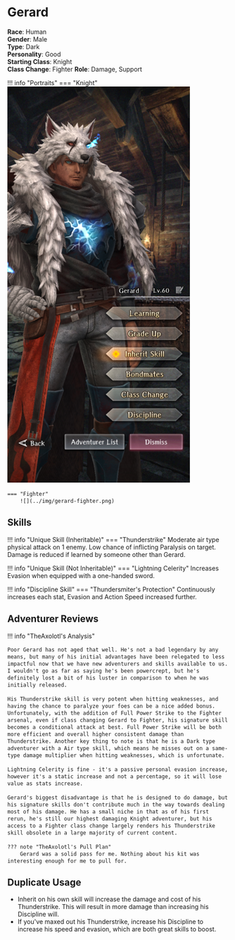 # Gerard

**Race**: Human  
**Gender**: Male  
**Type**: Dark  
**Personality**: Good  
**Starting Class**: Knight  
**Class Change**: Fighter 
**Role**: Damage, Support

!!! info "Portraits"
    === "Knight"
        ![](../img/gerard-knight.png)

    === "Fighter"
        ![](../img/gerard-fighter.png)

## Skills

!!! info "Unique Skill (Inheritable)"
    === "Thunderstrike"
        Moderate air type physical attack on 1 enemy. Low chance of inflicting Paralysis on target. Damage is reduced if learned by someone other than Gerard.

!!! info "Unique Skill (Not Inheritable)"
    === "Lightning Celerity"
        Increases Evasion when equipped with a one-handed sword.

!!! info "Discipline Skill"
    === "Thundersmiter's Protection"
    Continuously increases each stat, Evasion and Action Speed increased further.

## Adventurer Reviews

!!! info "TheAxolotl's Analysis"

    Poor Gerard has not aged that well. He's not a bad legendary by any means, but many of his initial advantages have been relegated to less impactful now that we have new adventurers and skills available to us. I wouldn't go as far as saying he's been powercrept, but he's definitely lost a bit of his luster in comparison to when he was initially released.

    His Thunderstrike skill is very potent when hitting weaknesses, and having the chance to paralyze your foes can be a nice added bonus. Unfortunately, with the addition of Full Power Strike to the Fighter arsenal, even if class changing Gerard to Fighter, his signature skill becomes a conditional attack at best. Full Power Strike will be both more efficient and overall higher consistent damage than Thunderstrike. Another key thing to note is that he is a Dark type adventurer with a Air type skill, which means he misses out on a same-type damage multiplier when hitting weaknesses, which is unfortunate.

    Lightning Celerity is fine - it's a passive personal evasion increase, however it's a static increase and not a percentage, so it will lose value as stats increase.

    Gerard's biggest disadvantage is that he is designed to do damage, but his signature skills don't contribute much in the way towards dealing most of his damage. He has a small niche in that as of his first rerun, he's still our highest damaging Knight adventurer, but his access to a Fighter class change largely renders his Thunderstrike skill obsolete in a large majority of current content.

    ??? note "TheAxolotl's Pull Plan"
        Gerard was a solid pass for me. Nothing about his kit was interesting enough for me to pull for.
    
## Duplicate Usage

* Inherit on his own skill will increase the damage and cost of his Thunderstrike. This will result in more damage than increasing his Discipline will.
* If you've maxed out his Thunderstrike, increase his Discipline to increase his speed and evasion, which are both great skills to boost.
